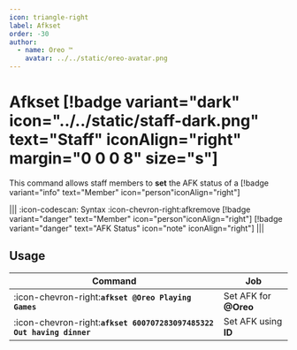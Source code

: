 ```yaml
---
icon: triangle-right
label: Afkset
order: -30
author:
  - name: Oreo ™
    avatar: ../../static/oreo-avatar.png
---
```


# Afkset [!badge variant="dark" icon="../../static/staff-dark.png" text="Staff" iconAlign="right" margin="0 0 0 8" size="s"]

This command allows staff members to **set** the AFK status of a [!badge variant="info" text="Member" icon="person"iconAlign="right"]

||| :icon-codescan: Syntax
:icon-chevron-right:afkremove [!badge variant="danger" text="Member" icon="person"iconAlign="right"] [!badge variant="danger" text="AFK Status" icon="note" iconAlign="right"]
|||

## Usage

| Command                                                               | Job                   |
| --------------------------------------------------------------------- | --------------------- |
| :icon-chevron-right:**`afkset @Oreo Playing Games`**                  | Set AFK for **@Oreo** |
| :icon-chevron-right:**`afkset 600707283097485322 Out having dinner`** | Set AFK using **ID**  |
